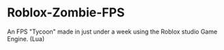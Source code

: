 # Roblox-Zombie-FPS
An FPS "Tycoon" made in just under a week using the Roblox studio Game Engine. (Lua)
